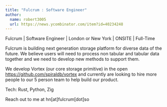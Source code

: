 ```yaml
---
title: "Fulcrum : Software Engineer"
author:
  name: robert3005
  url: https://news.ycombinator.com/item?id=40234248
---
```

Fulcrum | Software Engineer | London or New York | ONSITE | Full-Time

Fulcrum is building next generation storage platform for diverse data of the future. We believe users will need to process non tabular and tabular data together and we need to develop new methods to support them.

We develop Vortex (our core storage primitive) in the open <a href="https:&#x2F;&#x2F;github.com&#x2F;spiraldb&#x2F;vortex">https:&#x2F;&#x2F;github.com&#x2F;spiraldb&#x2F;vortex</a> and currently are looking to hire more people to our 5 person team to help build our product.

Tech: Rust, Python, Zig

Reach out to me at hn[at]fulcrum[dot]so
